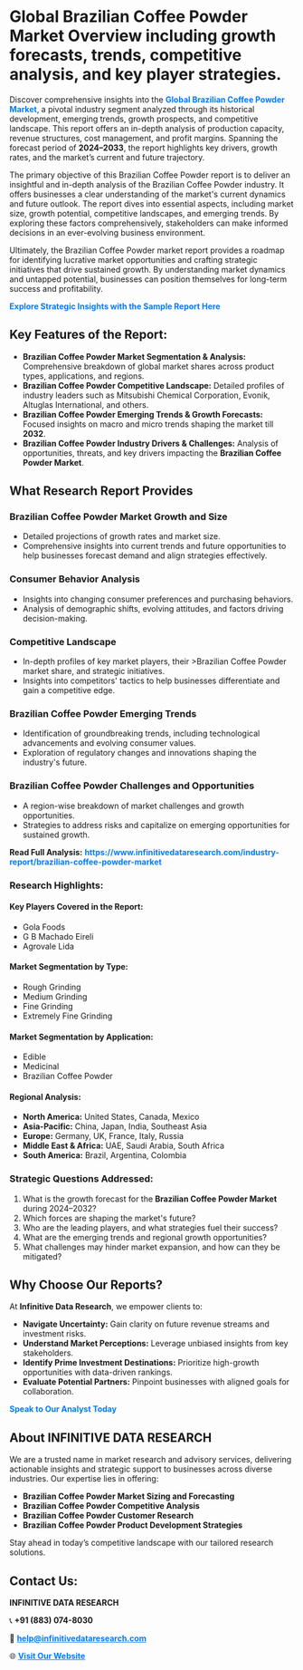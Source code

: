 <h1>Global Brazilian Coffee Powder Market Overview including growth forecasts, trends, competitive analysis, and key player strategies.</h1>
<p>
Discover comprehensive insights into the 
<a href="https://www.infinitivedataresearch.com/industry-report/brazilian-coffee-powder-market" rel="dofollow" style="color: #007BFF; text-decoration: none;"><strong>Global Brazilian Coffee Powder Market</strong></a>, a pivotal industry segment analyzed through its historical development, emerging trends, growth prospects, and competitive landscape. This report offers an in-depth analysis of production capacity, revenue structures, cost management, and profit margins. Spanning the forecast period of <strong>2024–2033</strong>, the report highlights key drivers, growth rates, and the market’s current and future trajectory.
</p>
<p>
The primary objective of this Brazilian Coffee Powder report is to deliver an insightful and in-depth analysis of the Brazilian Coffee Powder industry. It offers businesses a clear understanding of the market's current dynamics and future outlook. The report dives into essential aspects, including market size, growth potential, competitive landscapes, and emerging trends. By exploring these factors comprehensively, stakeholders can make informed decisions in an ever-evolving business environment.
</p>
<p>
Ultimately, the Brazilian Coffee Powder market report provides a roadmap for identifying lucrative market opportunities and crafting strategic initiatives that drive sustained growth. By understanding market dynamics and untapped potential, businesses can position themselves for long-term success and profitability.
</p>
<p>
<a href="https://www.infinitivedataresearch.com/request-sample/reportId=102853" style="color: #007BFF; text-decoration: none;"><strong>Explore Strategic Insights with the Sample Report Here</strong></a>
</p>

<h2>Key Features of the Report:</h2>
<ul>
<li><strong>Brazilian Coffee Powder Market Segmentation & Analysis:</strong> Comprehensive breakdown of global market shares across product types, applications, and regions.</li>
<li><strong>Brazilian Coffee Powder Competitive Landscape:</strong> Detailed profiles of industry leaders such as Mitsubishi Chemical Corporation, Evonik, Altuglas International, and others.</li>
<li><strong>Brazilian Coffee Powder Emerging Trends & Growth Forecasts:</strong> Focused insights on macro and micro trends shaping the market till <strong>2032</strong>.</li>
<li><strong>Brazilian Coffee Powder Industry Drivers & Challenges:</strong> Analysis of opportunities, threats, and key drivers impacting the <strong>Brazilian Coffee Powder Market</strong>.</li>
</ul>

<h2>What Research Report Provides</h2>
<h3>Brazilian Coffee Powder Market Growth and Size</h3>
<ul>
<li>Detailed projections of growth rates and market size.</li>
<li>Comprehensive insights into current trends and future opportunities to help businesses forecast demand and align strategies effectively.</li>
</ul>

<h3>Consumer Behavior Analysis</h3>
<ul>
<li>Insights into changing consumer preferences and purchasing behaviors.</li>
<li>Analysis of demographic shifts, evolving attitudes, and factors driving decision-making.</li>
</ul>

<h3>Competitive Landscape</h3>
<ul>
<li>In-depth profiles of key market players, their >Brazilian Coffee Powder market share, and strategic initiatives.</li>
<li>Insights into competitors' tactics to help businesses differentiate and gain a competitive edge.</li>
</ul>

<h3>Brazilian Coffee Powder Emerging Trends</h3>
<ul>
<li>Identification of groundbreaking trends, including technological advancements and evolving consumer values.</li>
<li>Exploration of regulatory changes and innovations shaping the industry's future.</li>
</ul>

<h3>Brazilian Coffee Powder Challenges and Opportunities</h3>
<ul>
<li>A region-wise breakdown of market challenges and growth opportunities.</li>
<li>Strategies to address risks and capitalize on emerging opportunities for sustained growth.</li>
</ul>
<p><strong>Read Full Analysis:</strong> <a href="https://www.infinitivedataresearch.com/industry-report/brazilian-coffee-powder-market" rel="dofollow" style="color: #007BFF; text-decoration: none;"><strong>https://www.infinitivedataresearch.com/industry-report/brazilian-coffee-powder-market</strong></a></p>
<h3>Research Highlights:</h3>
<h4>Key Players Covered in the Report:</h4>
<ul><li>Gola Foods</li><li>G B Machado Eireli</li><li>Agrovale Lida</li></ul>
<h4>Market Segmentation by Type:</h4>
<ul><li>Rough Grinding</li><li>Medium Grinding</li><li>Fine Grinding</li><li>Extremely Fine Grinding</li></ul>
<h4>Market Segmentation by Application:</h4>
<ul><li>Edible</li><li>Medicinal</li><li>Brazilian Coffee Powder</li></ul>

<h4>Regional Analysis:</h4>
<ul>
<li><strong>North America:</strong> United States, Canada, Mexico</li>
<li><strong>Asia-Pacific:</strong> China, Japan, India, Southeast Asia</li>
<li><strong>Europe:</strong> Germany, UK, France, Italy, Russia</li>
<li><strong>Middle East & Africa:</strong> UAE, Saudi Arabia, South Africa</li>
<li><strong>South America:</strong> Brazil, Argentina, Colombia</li>
</ul>

<h3>Strategic Questions Addressed:</h3>
<ol>
<li>What is the growth forecast for the <strong>Brazilian Coffee Powder Market</strong> during 2024–2032?</li>
<li>Which forces are shaping the market's future?</li>
<li>Who are the leading players, and what strategies fuel their success?</li>
<li>What are the emerging trends and regional growth opportunities?</li>
<li>What challenges may hinder market expansion, and how can they be mitigated?</li>
</ol>

<h2>Why Choose Our Reports?</h2>
<p>At <strong>Infinitive Data Research</strong>, we empower clients to:</p>
<ul>
<li><strong>Navigate Uncertainty:</strong> Gain clarity on future revenue streams and investment risks.</li>
<li><strong>Understand Market Perceptions:</strong> Leverage unbiased insights from key stakeholders.</li>
<li><strong>Identify Prime Investment Destinations:</strong> Prioritize high-growth opportunities with data-driven rankings.</li>
<li><strong>Evaluate Potential Partners:</strong> Pinpoint businesses with aligned goals for collaboration.</li>
</ul>
<p><a href="https://www.infinitivedataresearch.com/industry-report/brazilian-coffee-powder-market" rel="dofollow" style="color: #007BFF; text-decoration: none;"><strong>Speak to Our Analyst Today</strong></a></p>

<h2>About INFINITIVE DATA RESEARCH</h2>
<p>We are a trusted name in market research and advisory services, delivering actionable insights and strategic support to businesses across diverse industries. Our expertise lies in offering:</p>
<ul>
<li><strong>Brazilian Coffee Powder Market Sizing and Forecasting</strong></li>
<li><strong>Brazilian Coffee Powder Competitive Analysis</strong></li>
<li><strong>Brazilian Coffee Powder Customer Research</strong></li>
<li><strong>Brazilian Coffee Powder Product Development Strategies</strong></li>
</ul>
<p>Stay ahead in today’s competitive landscape with our tailored research solutions.</p>

<h2>Contact Us:</h2>
<p><strong>INFINITIVE DATA RESEARCH</strong></p>
<p>📞 <strong>+91 (883) 074-8030</strong></p>
<p>📧 <strong><a href="mailto:help@infinitivedataresearch.com" style="color: #007BFF;">help@infinitivedataresearch.com</a></strong></p>
<p>🌐 <strong><a href="https://www.infinitivedataresearch.com" rel="dofollow" style="color: #007BFF;">Visit Our Website</a></strong></p>